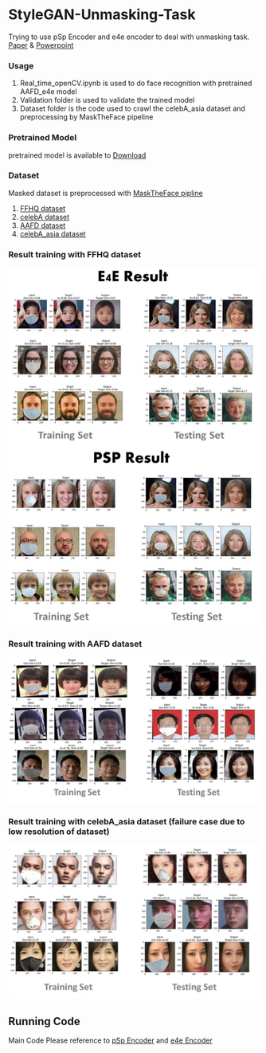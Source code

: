 # StyleGAN-Unmasking-Task
Trying to use pSp Encoder and e4e encoder to deal with unmasking task.
[Paper](https://drive.google.com/file/d/1hECc49hFsTVQfZwZ1sCX3cW8zvYZFS-K/view?usp=sharing) &
[Powerpoint](https://docs.google.com/presentation/d/10xsvNliIboS3RShdMURjmdhW6ZfXcjC-/edit?usp=sharing&ouid=111174497193861703854&rtpof=true&sd=true)
### Usage
1. Real_time_openCV.ipynb is used to do face recognition with pretrained AAFD_e4e model
2. Validation folder is used to validate the trained model
3. Dataset folder is the code used to crawl the celebA_asia dataset and preprocessing by MaskTheFace pipeline 

### Pretrained Model
pretrained model is available to [Download](https://drive.google.com/drive/folders/11LI8eu88XXDJMBXhawxknfxQfa5x09IG?usp=sharing)

### Dataset
Masked dataset is preprocessed with [MaskTheFace pipline](https://github.com/aqeelanwar/MaskTheFace)
1. [FFHQ dataset](https://github.com/NVlabs/ffhq-dataset)
2. [celebA dataset](https://mmlab.ie.cuhk.edu.hk/projects/CelebA.html)
3. [AAFD dataset](https://github.com/JingchunCheng/All-Age-Faces-Dataset)
4. [celebA_asia dataset](https://drive.google.com/drive/folders/1NYPpWiEJAwNP7Map7bW905JKzq7gU9aO?usp=sharing)


### Result training with FFHQ dataset
![e4e and psp result](images/result.jpg?raw=true)

### Result training with AAFD dataset
![e4e and psp result](images/AAFD.jpg?raw=true)

### Result training with celebA_asia dataset (failure case due to low resolution of dataset)
![e4e and psp result](images/celebA_asia.jpg?raw=true)




##  Running Code
Main Code Please reference to 
[pSp Encoder](https://github.com/eladrich/pixel2style2pixel) and 
[e4e Encoder](https://github.com/omertov/encoder4editing)
